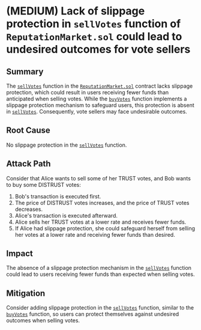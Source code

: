 # (MEDIUM) Lack of slippage protection in `sellVotes` function of `ReputationMarket.sol` could lead to undesired outcomes for vote sellers

## Summary
The [`sellVotes`](https://github.com/sherlock-audit/2024-11-ethos-network-ii/blob/main/ethos/packages/contracts/contracts/ReputationMarket.sol#L495-L534) function in the [`ReputationMarket.sol`](https://github.com/sherlock-audit/2024-11-ethos-network-ii/blob/main/ethos/packages/contracts/contracts/ReputationMarket.sol) contract lacks slippage protection, which could result in users receiving fewer funds than anticipated when selling votes. While the [`buyVotes`](https://github.com/sherlock-audit/2024-11-ethos-network-ii/blob/main/ethos/packages/contracts/contracts/ReputationMarket.sol#L442-L493) function implements a slippage protection mechanism to safeguard users, this protection is absent in [`sellVotes`](https://github.com/sherlock-audit/2024-11-ethos-network-ii/blob/main/ethos/packages/contracts/contracts/ReputationMarket.sol#L495-L534). Consequently, vote sellers may face undesirable outcomes.

## Root Cause
No slippage protection in the [`sellVotes`](https://github.com/sherlock-audit/2024-11-ethos-network-ii/blob/main/ethos/packages/contracts/contracts/ReputationMarket.sol#L495-L534) function.

## Attack Path
Consider that Alice wants to sell some of her TRUST votes, and Bob wants to buy some DISTRUST votes:

1. Bob's transaction is executed first.
2. The price of DISTRUST votes increases, and the price of TRUST votes decreases.
3. Alice's transaction is executed afterward.
4. Alice sells her TRUST votes at a lower rate and receives fewer funds.
5. If Alice had slippage protection, she could safeguard herself from selling her votes at a lower rate and receiving fewer funds than desired.

## Impact
The absence of a slippage protection mechanism in the [`sellVotes`](https://github.com/sherlock-audit/2024-11-ethos-network-ii/blob/main/ethos/packages/contracts/contracts/ReputationMarket.sol#L495-L534) function could lead to users receiving fewer funds than expected when selling votes.

## Mitigation
Consider adding slippage protection in the [`sellVotes`](https://github.com/sherlock-audit/2024-11-ethos-network-ii/blob/main/ethos/packages/contracts/contracts/ReputationMarket.sol#L495-L534) function, similar to the [`buyVotes`](https://github.com/sherlock-audit/2024-11-ethos-network-ii/blob/main/ethos/packages/contracts/contracts/ReputationMarket.sol#L442-L493) function, so users can protect themselves against undesired outcomes when selling votes.
